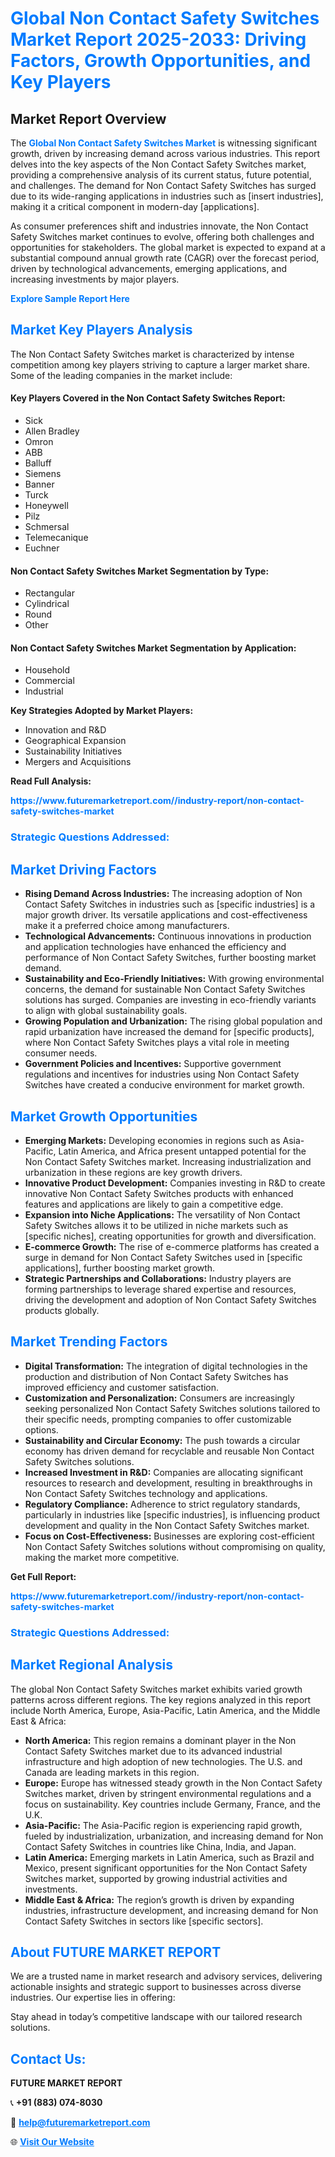 <h1 style="color: #007BFF;">Global Non Contact Safety Switches Market Report 2025-2033: Driving Factors, Growth Opportunities, and Key Players</h1>

<section id="overview">
<h2>Market Report Overview</h2>
<p>The <a href="https://www.futuremarketreport.com//industry-report/non-contact-safety-switches-market" style="color: #007BFF; text-decoration: none;"><strong>Global Non Contact Safety Switches Market</strong></a> is witnessing significant growth, driven by increasing demand across various industries. This report delves into the key aspects of the Non Contact Safety Switches market, providing a comprehensive analysis of its current status, future potential, and challenges. The demand for Non Contact Safety Switches has surged due to its wide-ranging applications in industries such as [insert industries], making it a critical component in modern-day [applications].</p>
<p>As consumer preferences shift and industries innovate, the Non Contact Safety Switches market continues to evolve, offering both challenges and opportunities for stakeholders. The global market is expected to expand at a substantial compound annual growth rate (CAGR) over the forecast period, driven by technological advancements, emerging applications, and increasing investments by major players.</p>
</section>

<section id="overview">
<p><a href="https://www.futuremarketreport.com//request-sample/reportId=76695" style="color: #007BFF; text-decoration: none;"><strong>Explore Sample Report Here</strong></a></p>
</section>

<section id="key-players">
<h2 style="color: #007BFF;">Market Key Players Analysis</h2>
<p>The Non Contact Safety Switches market is characterized by intense competition among key players striving to capture a larger market share. Some of the leading companies in the market include:</p>
<h4>Key Players Covered in the Non Contact Safety Switches Report:</h4>
<ul><li>Sick</li><li>Allen Bradley</li><li>Omron</li><li>ABB</li><li>Balluff</li><li>Siemens</li><li>Banner</li><li>Turck</li><li>Honeywell</li><li>Pilz</li><li>Schmersal</li><li>Telemecanique</li><li>Euchner</li></ul>
<h4>Non Contact Safety Switches Market Segmentation by Type:</h4>
<ul><li>Rectangular</li><li>Cylindrical</li><li>Round</li><li>Other</li></ul>

<h4>Non Contact Safety Switches Market Segmentation by Application:</h4>
<ul><li>Household</li><li>Commercial</li><li>Industrial</li></ul>
<p><strong>Key Strategies Adopted by Market Players:</strong></p>
<ul>
<li>Innovation and R&D</li>
<li>Geographical Expansion</li>
<li>Sustainability Initiatives</li>
<li>Mergers and Acquisitions</li>
</ul>
</section>

<section>
<p><strong>Read Full Analysis: </strong></p><a href="https://www.futuremarketreport.com//industry-report/non-contact-safety-switches-market" style="color: #007BFF; text-decoration: none;"><strong>https://www.futuremarketreport.com//industry-report/non-contact-safety-switches-market</strong></a>
<h3 style="color: #007BFF;">Strategic Questions Addressed:</h3>
</section>

<section id="driving-factors">
<h2 style="color: #007BFF;">Market Driving Factors</h2>
<ul>
<li><strong>Rising Demand Across Industries:</strong> The increasing adoption of Non Contact Safety Switches in industries such as [specific industries] is a major growth driver. Its versatile applications and cost-effectiveness make it a preferred choice among manufacturers.</li>
<li><strong>Technological Advancements:</strong> Continuous innovations in production and application technologies have enhanced the efficiency and performance of Non Contact Safety Switches, further boosting market demand.</li>
<li><strong>Sustainability and Eco-Friendly Initiatives:</strong> With growing environmental concerns, the demand for sustainable Non Contact Safety Switches solutions has surged. Companies are investing in eco-friendly variants to align with global sustainability goals.</li>
<li><strong>Growing Population and Urbanization:</strong> The rising global population and rapid urbanization have increased the demand for [specific products], where Non Contact Safety Switches plays a vital role in meeting consumer needs.</li>
<li><strong>Government Policies and Incentives:</strong> Supportive government regulations and incentives for industries using Non Contact Safety Switches have created a conducive environment for market growth.</li>
</ul>
</section>

<section id="growth-opportunities">
<h2 style="color: #007BFF;">Market Growth Opportunities</h2>
<ul>
<li><strong>Emerging Markets:</strong> Developing economies in regions such as Asia-Pacific, Latin America, and Africa present untapped potential for the Non Contact Safety Switches market. Increasing industrialization and urbanization in these regions are key growth drivers.</li>
<li><strong>Innovative Product Development:</strong> Companies investing in R&D to create innovative Non Contact Safety Switches products with enhanced features and applications are likely to gain a competitive edge.</li>
<li><strong>Expansion into Niche Applications:</strong> The versatility of Non Contact Safety Switches allows it to be utilized in niche markets such as [specific niches], creating opportunities for growth and diversification.</li>
<li><strong>E-commerce Growth:</strong> The rise of e-commerce platforms has created a surge in demand for Non Contact Safety Switches used in [specific applications], further boosting market growth.</li>
<li><strong>Strategic Partnerships and Collaborations:</strong> Industry players are forming partnerships to leverage shared expertise and resources, driving the development and adoption of Non Contact Safety Switches products globally.</li>
</ul>
</section>

<section id="trending-factors">
<h2 style="color: #007BFF;">Market Trending Factors</h2>
<ul>
<li><strong>Digital Transformation:</strong> The integration of digital technologies in the production and distribution of Non Contact Safety Switches has improved efficiency and customer satisfaction.</li>
<li><strong>Customization and Personalization:</strong> Consumers are increasingly seeking personalized Non Contact Safety Switches solutions tailored to their specific needs, prompting companies to offer customizable options.</li>
<li><strong>Sustainability and Circular Economy:</strong> The push towards a circular economy has driven demand for recyclable and reusable Non Contact Safety Switches solutions.</li>
<li><strong>Increased Investment in R&D:</strong> Companies are allocating significant resources to research and development, resulting in breakthroughs in Non Contact Safety Switches technology and applications.</li>
<li><strong>Regulatory Compliance:</strong> Adherence to strict regulatory standards, particularly in industries like [specific industries], is influencing product development and quality in the Non Contact Safety Switches market.</li>
<li><strong>Focus on Cost-Effectiveness:</strong> Businesses are exploring cost-efficient Non Contact Safety Switches solutions without compromising on quality, making the market more competitive.</li>
</ul>
</section>

<section>
<p><strong>Get Full Report: </strong></p><a href="https://www.futuremarketreport.com//industry-report/non-contact-safety-switches-market" style="color: #007BFF; text-decoration: none;"><strong>https://www.futuremarketreport.com//industry-report/non-contact-safety-switches-market</strong></a>
<h3 style="color: #007BFF;">Strategic Questions Addressed:</h3>
</section>


<section id="regional-analysis">
<h2 style="color: #007BFF;">Market Regional Analysis</h2>
<p>The global Non Contact Safety Switches market exhibits varied growth patterns across different regions. The key regions analyzed in this report include North America, Europe, Asia-Pacific, Latin America, and the Middle East & Africa:</p>
<ul>
<li><strong>North America:</strong> This region remains a dominant player in the Non Contact Safety Switches market due to its advanced industrial infrastructure and high adoption of new technologies. The U.S. and Canada are leading markets in this region.</li>
<li><strong>Europe:</strong> Europe has witnessed steady growth in the Non Contact Safety Switches market, driven by stringent environmental regulations and a focus on sustainability. Key countries include Germany, France, and the U.K.</li>
<li><strong>Asia-Pacific:</strong> The Asia-Pacific region is experiencing rapid growth, fueled by industrialization, urbanization, and increasing demand for Non Contact Safety Switches in countries like China, India, and Japan.</li>
<li><strong>Latin America:</strong> Emerging markets in Latin America, such as Brazil and Mexico, present significant opportunities for the Non Contact Safety Switches market, supported by growing industrial activities and investments.</li>
<li><strong>Middle East & Africa:</strong> The region’s growth is driven by expanding industries, infrastructure development, and increasing demand for Non Contact Safety Switches in sectors like [specific sectors].</li>
</ul>
</section>

<footer>
<h2 style="color: #007BFF;">About FUTURE MARKET REPORT</h2>
<p>We are a trusted name in market research and advisory services, delivering actionable insights and strategic support to businesses across diverse industries. Our expertise lies in offering:</p>

<p>Stay ahead in today’s competitive landscape with our tailored research solutions.</p>

<h2 style="color: #007BFF;">Contact Us:</h2>
<p><strong>FUTURE MARKET REPORT</strong></p>
<p>📞 <strong>+91 (883) 074-8030</strong></p>
<p>📧 <strong><a href="mailto:help@futuremarketreport.com" style="color: #007BFF;">help@futuremarketreport.com</a></strong></p>
<p>🌐 <strong><a href="https://www.futuremarketreport.com/" style="color: #007BFF;">Visit Our Website</a></strong></p>
</footer>